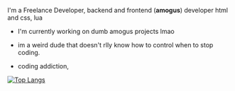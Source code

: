 I'm a Freelance Developer, backend and frontend (**amogus**)
developer html and css, lua

- I'm currently working on dumb amogus projects lmao

- im a weird dude that doesn't rlly know how to control when to stop coding.
- coding addiction,

[![Top Langs](https://github-readme-stats.vercel.app/api/top-langs/?username=GrantAThorne&langs_count=8)](https://github.com/anuraghazra/github-readme-stats)

